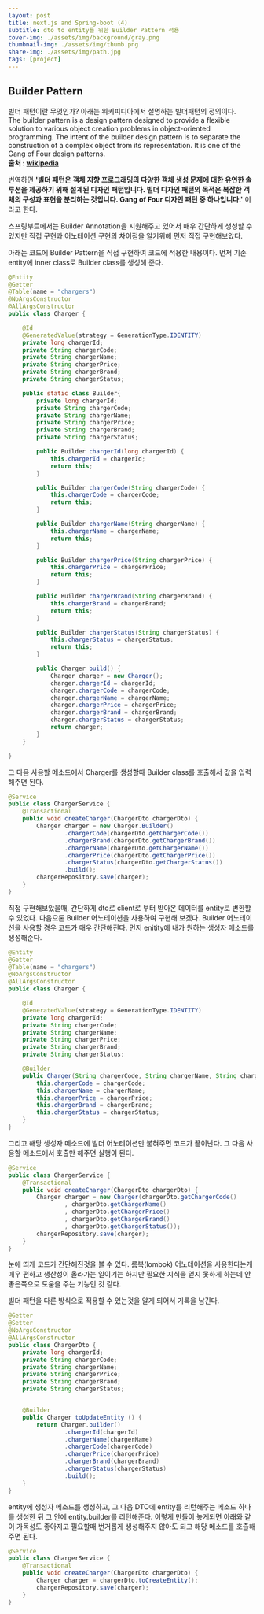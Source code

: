 ```yaml
---
layout: post
title: next.js and Spring-boot (4)
subtitle: dto to entity를 위한 Builder Pattern 적용
cover-img: ./assets/img/background/gray.png
thumbnail-img: ./assets/img/thumb.png
share-img: ./assets/img/path.jpg
tags: [project]
---
```


## Builder Pattern
빌더 패턴이란 무엇인가? 아래는 위키피디아에서 설명하는 빌더패턴의 정의이다.<br>
The builder pattern is a design pattern designed to provide a flexible solution to various object creation problems in object-oriented programming. The intent of the builder design pattern is to separate the construction of a complex object from its representation. It is one of the Gang of Four design patterns. <br>
**출처 : [wikipedia](https://en.wikipedia.org/wiki/Builder_pattern)**

번역하면 __'빌더 패턴은 객체 지향 프로그래밍의 다양한 객체 생성 문제에 대한 유연한 솔루션을 제공하기 위해 설계된 디자인 패턴입니다. 빌더 디자인 패턴의 목적은 복잡한 객체의 구성과 표현을 분리하는 것입니다. Gang of Four 디자인 패턴 중 하나입니다.'__ 이라고 한다.

스프링부트에서는 Builder Annotation을 지원해주고 있어서 매우 간단하게 생성할 수 있지만 직접 구현과 어노테이션 구현의 차이점을 알기위해 먼저 직접 구현해보았다.

아래는 코드에 Builder Pattern을 직접 구현하여 코드에 적용한 내용이다. 먼저 기존 entity에 inner class로 Builder class를 생성해 준다.
```java
@Entity
@Getter
@Table(name = "chargers")
@NoArgsConstructor
@AllArgsConstructor
public class Charger {

    @Id
    @GeneratedValue(strategy = GenerationType.IDENTITY)
    private long chargerId;
    private String chargerCode;
    private String chargerName;
    private String chargerPrice;
    private String chargerBrand;
    private String chargerStatus;

    public static class Builder{
        private long chargerId;
        private String chargerCode;
        private String chargerName;
        private String chargerPrice;
        private String chargerBrand;
        private String chargerStatus;

        public Builder chargerId(long chargerId) {
            this.chargerId = chargerId;
            return this;
        }

        public Builder chargerCode(String chargerCode) {
            this.chargerCode = chargerCode;
            return this;
        }

        public Builder chargerName(String chargerName) {
            this.chargerName = chargerName;
            return this;
        }

        public Builder chargerPrice(String chargerPrice) {
            this.chargerPrice = chargerPrice;
            return this;
        }

        public Builder chargerBrand(String chargerBrand) {
            this.chargerBrand = chargerBrand;
            return this;
        }

        public Builder chargerStatus(String chargerStatus) {
            this.chargerStatus = chargerStatus;
            return this;
        }

        public Charger build() {
            Charger charger = new Charger();
            charger.chargerId = chargerId;
            charger.chargerCode = chargerCode;
            charger.chargerName = chargerName;
            charger.chargerPrice = chargerPrice;
            charger.chargerBrand = chargerBrand;
            charger.chargerStatus = chargerStatus;
            return charger;
        }
    }

}

```
그 다음 사용할 메소드에서 Charger를 생성할때 Builder class를 호출해서 값을 입력해주면 된다.
```java
@Service
public class ChargerService {
	@Transactional
    public void createCharger(ChargerDto chargerDto) {
        Charger charger = new Charger.Builder()
                .chargerCode(chargerDto.getChargerCode())
                .chargerBrand(chargerDto.getChargerBrand())
                .chargerName(chargerDto.getChargerName())
                .chargerPrice(chargerDto.getChargerPrice())
                .chargerStatus(chargerDto.getChargerStatus())
                .build();
        chargerRepository.save(charger);
    }
}
```

직접 구현해보았을때, 간단하게 dto로 client로 부터 받아온 데이터를 entity로 변환할 수 있었다. 다음으론 Builder 어노테이션을 사용하여 구현해 보겠다.
Builder 어노테이션을 사용할 경우 코드가 매우 간단해진다. 먼저 enitity에 내가 원하는 생성자 메소드를 생성해준다.

```java
@Entity
@Getter
@Table(name = "chargers")
@NoArgsConstructor
@AllArgsConstructor
public class Charger {

    @Id
    @GeneratedValue(strategy = GenerationType.IDENTITY)
    private long chargerId;
    private String chargerCode;
    private String chargerName;
    private String chargerPrice;
    private String chargerBrand;
    private String chargerStatus;

    @Builder
    public Charger(String chargerCode, String chargerName, String chargerPrice, String chargerBrand, String chargerStatus) {
        this.chargerCode = chargerCode;
        this.chargerName = chargerName;
        this.chargerPrice = chargerPrice;
        this.chargerBrand = chargerBrand;
        this.chargerStatus = chargerStatus;
    }
}
```

그리고 해당 생성자 메소드에 빌더 어노테이션만 붙혀주면 코드가 끝이난다. 그 다음 사용할 메소드에서 호출만 해주면 실행이 된다.

```java
@Service
public class ChargerService {
	@Transactional
    public void createCharger(ChargerDto chargerDto) {
        Charger charger = new Charger(chargerDto.getChargerCode()
                , chargerDto.getChargerName()
                , chargerDto.getChargerPrice()
                , chargerDto.getChargerBrand()
                , chargerDto.getChargerStatus());
        chargerRepository.save(charger);
    }
}
```

눈에 띄게 코드가 간단해진것을 볼 수 있다. 롬복(lombok) 어노테이션을 사용한다는게 매우 편하고 생산성이 올라가는 일이기는 하지만 필요한 지식을 얻지 못하게 하는데 안좋은쪽으로 도움을 주는 기능인 것 같다.

빌더 패턴을 다른 방식으로 적용할 수 있는것을 알게 되어서 기록을 남긴다.

```java
@Getter
@Setter
@NoArgsConstructor
@AllArgsConstructor
public class ChargerDto {
    private long chargerId;
    private String chargerCode;
    private String chargerName;
    private String chargerPrice;
    private String chargerBrand;
    private String chargerStatus;


    @Builder
    public Charger toUpdateEntity () {
        return Charger.builder()
                .chargerId(chargerId)
                .chargerName(chargerName)
                .chargerCode(chargerCode)
                .chargerPrice(chargerPrice)
                .chargerBrand(chargerBrand)
                .chargerStatus(chargerStatus)
                .build();
    }
}
```

entity에 생성자 메소드를 생성하고, 그 다음 DTO에 entity를 리턴해주는 메소드 하나를 생성한 뒤 그 안에 entity.builder를 리턴해준다.
이렇게 만들어 놓게되면 아래와 같이 가독성도 좋아지고 필요할때 번거롭게 생성해주지 않아도 되고 해당 메소드를 호출해주면 된다.
```java
@Service
public class ChargerService {
	@Transactional
    public void createCharger(ChargerDto chargerDto) {
        Charger charger = chargerDto.toCreateEntity();
        chargerRepository.save(charger);
    }
}
```

